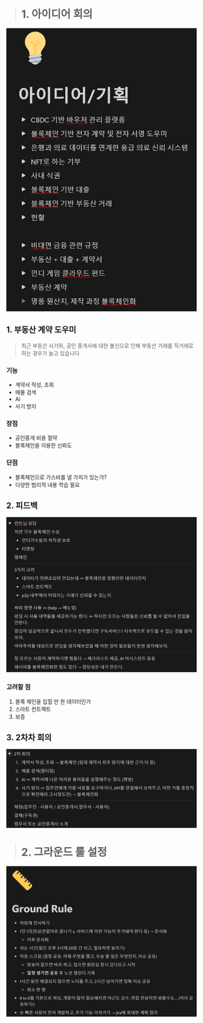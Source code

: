 > # 1. 아이디어 회의
![아이디어](./src/아이디어1.png)
## 1. 부동산 계약 도우미
> 최근 부동산 사기와, 공인 중개사에 대한 불신으로 인해 부동산 거래를 직거래로 하는 경우가 늘고 있습니다.

### 기능
- 계약서 작성, 조회
- 매물 검색
- AI
- 사기 방지

### 장점
- 공인중개 비용 절약
- 블록체인을 이용한 신뢰도

### 단점
- 블록체인으로 가스비를 낼 가치가 있는가?
- 다양한 법리적 내용 학습 필요

## 2. 피드백
![피드백](./src/피드백1.png)

### 고려할 점
1. 블록 체인을 입힐 만 한 데이터인가
2. 스마트 컨트랙트
3. 보증

## 3. 2차차 회의
![추가 회의](./src/2차회의1.png)

> # 2. 그라운드 룰 설정
![그라운드 룰](./src/그라운드룰.png)
